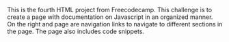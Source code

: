 This is the fourth HTML project from Freecodecamp. This challenge is to create a page with documentation on Javascript in an organized manner. On the right and page are navigation links to navigate to different sections in the page. The page also includes code snippets.
